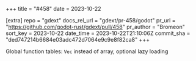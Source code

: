 +++
title = "#458"
date = 2023-10-22

[extra]
repo = "gdext"
docs_rel_url = "gdext/pr-458/godot"
pr_url = "https://github.com/godot-rust/gdext/pull/458"
pr_author = "Bromeon"
sort_key = 2023-10-22
date_time = 2023-10-22T21:10:06Z
commit_sha = "ded747214b6684e03adc472d7064e9c9e8f82ca8"
+++

Global function tables: `Vec` instead of array, optional lazy loading
